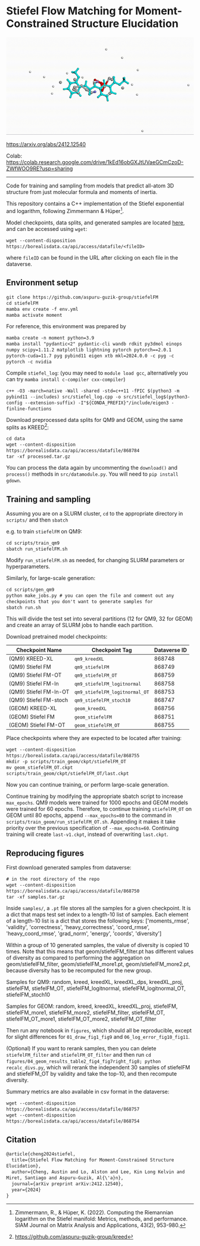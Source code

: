 # Stiefel Flow Matching for Moment-Constrained Structure Elucidation

![Stiefel Flow Matching Animation](figures/stiefelFM-anim.gif)

https://arxiv.org/abs/2412.12540

Colab: https://colab.research.google.com/drive/1kEd16obGXJtUVaeGCmCzoD-ZWfWOO9RE?usp=sharing

---

Code for training and sampling from models that predict all-atom 3D structure from just molecular formula and moments of inertia.

This repository contains a C++ implementation of the Stiefel exponential and logarithm, following Zimmermann & Hüper[^1].

Model checkpoints, data splits, and generated samples are located [here](https://borealisdata.ca/dataset.xhtml?persistentId=doi%3A10.5683%2FSP3%2FZ2LFNF), and can be accessed using `wget`:

```
wget --content-disposition https://borealisdata.ca/api/access/datafile/<fileID>
```

where `fileID` can be found in the URL after clicking on each file in the dataverse.

## Environment setup
```
git clone https://github.com/aspuru-guzik-group/stiefelFM
cd stiefelFM
mamba env create -f env.yml
mamba activate moment
```

For reference, this environment was prepared by
```
mamba create -n moment python=3.9
mamba install "pydantic<2" pydantic-cli wandb rdkit py3dmol einops numpy scipy=1.11.2 matplotlib lightning pytorch pytorch==2.0.1 pytorch-cuda=11.7 pyg pybind11 eigen xtb mkl=2024.0.0 -c pyg -c pytorch -c nvidia
```

Compile `stiefel_log`: (you may need to `module load gcc`, alternatively you can try `mamba install c-compiler cxx-compiler`)
```
c++ -O3 -march=native -Wall -shared -std=c++11 -fPIC $(python3 -m pybind11 --includes) src/stiefel_log.cpp -o src/stiefel_log$(python3-config --extension-suffix) -I"${CONDA_PREFIX}"/include/eigen3 -finline-functions
```

Download preprocessed data splits for QM9 and GEOM, using the same splits as KREED[^2]:
```
cd data
wget --content-disposition https://borealisdata.ca/api/access/datafile/868784
tar -xf processed.tar.gz
```
You can process the data again by uncommenting the `download()` and `process()` methods in `src/datamodule.py`. You will need to `pip install gdown`.

## Training and sampling

Assuming you are on a SLURM cluster, `cd` to the appropriate directory in `scripts/` and then `sbatch`

e.g. to train `stiefelFM` on QM9:
```
cd scripts/train_qm9
sbatch run_stiefelFM.sh
```
Modify `run_stiefelFM.sh` as needed, for changing SLURM parameters or hyperparameters.

Similarly, for large-scale generation:
```
cd scripts/gen_qm9
python make_jobs.py # you can open the file and comment out any checkpoints that you don't want to generate samples for
sbatch run.sh
```
This will divide the test set into several partitions (12 for QM9, 32 for GEOM) and create an array of SLURM jobs to handle each partition.


Download pretrained model checkpoints:

| Checkpoint Name            | Checkpoint Tag                  | Dataverse ID |
|----------------------------|---------------------------------|--------------|
| (QM9) KREED-XL             | `qm9_kreedXL`                   | 868748       |
| (QM9) Stiefel FM           | `qm9_stiefelFM`                 | 868749       |
| (QM9) Stiefel FM-OT        | `qm9_stiefelFM_OT`              | 868759       |
| (QM9) Stiefel FM-ln        | `qm9_stiefelFM_logitnormal`     | 868758       |
| (QM9) Stiefel FM-ln-OT     | `qm9_stiefelFM_logitnormal_OT`  | 868753       |
| (QM9) Stiefel FM-stoch     | `qm9_stiefelFM_stoch10`         | 868747       |
| (GEOM) KREED-XL            | `geom_kreedXL`                  | 868756       |
| (GEOM) Stiefel FM          | `geom_stiefelFM`                | 868751       |
| (GEOM) Stiefel FM-OT       | `geom_stiefelFM_OT`             | 868755       |

Place checkpoints where they are expected to be located after training:
```
wget --content-disposition https://borealisdata.ca/api/access/datafile/868755
mkdir -p scripts/train_geom/ckpt/stiefelFM_OT
mv geom_stiefelFM_OT.ckpt scripts/train_geom/ckpt/stiefelFM_OT/last.ckpt
```
Now you can continue training, or perform large-scale generation.

Continue training by modifying the appropriate sbatch script to increase `max_epochs`. QM9 models were trained for 1000 epochs and GEOM models were trained for 60 epochs. Therefore, to continue training `stiefelFM_OT` on GEOM until 80 epochs, append `--max_epochs=80` to the command in `scripts/train_geom/run_stiefelFM_OT.sh`. Appending it makes it take priority over the previous specification of `--max_epochs=60`. Continuing training will create `last-v1.ckpt`, instead of overwriting `last.ckpt`.

## Reproducing figures
First download generated samples from dataverse:
```
# in the root directory of the repo
wget --content-disposition https://borealisdata.ca/api/access/datafile/868750
tar -xf samples.tar.gz
```

Inside `samples/`, a `.pt` file stores all the samples for a given checkpoint. It is a dict that maps test set index to a length-10 list of samples. Each element of a length-10 list is a dict that stores the following keys:
['moments_rmse', 'validity', 'correctness', 'heavy_correctness', 'coord_rmse', 'heavy_coord_rmse', 'grad_norm', 'energy', 'coords', 'diversity']

Within a group of 10 generated samples, the value of diversity is copied 10 times. Note that this means that geom/stiefelFM_filter.pt has different values of diversity as compared to performing the aggregation on geom/stiefelFM_filter, geom/stiefelFM_more1.pt, geom/stiefelFM_more2.pt, because diversity has to be recomputed for the new group.

Samples for QM9: random, kreed, kreedXL, kreedXL_dps, kreedXL_proj, stiefelFM, stiefelFM_OT, stiefelFM_logitnormal, stiefelFM_logitnormal_OT, stiefelFM_stoch10

Samples for GEOM: random, kreed, kreedXL, kreedXL_proj, stiefelFM, stiefelFM_more1, stiefelFM_more2, stiefelFM_filter, stiefelFM_OT, stiefelFM_OT_more1, stiefelFM_OT_more2, stiefelFM_OT_filter

Then run any notebook in `figures`, which should all be reproducible, except for slight differences for `01_draw_fig1_fig9` and `06_log_error_fig10_fig11`.

(Optional) If you want to rerank samples, then you can delete `stiefelFM_filter` and `stiefelFM_OT_filter` and then run `cd figures/04_geom_results_table2_fig4_fig7right_fig8; python recalc_divs.py`, which will rerank the independent 30 samples of stiefelFM and stiefelFM_OT by validity and take the top-10, and then recompute diversity.

Summary metrics are also available in csv format in the dataverse:
```
wget --content-disposition https://borealisdata.ca/api/access/datafile/868757
wget --content-disposition https://borealisdata.ca/api/access/datafile/868754
```


[^1]: Zimmermann, R., & Hüper, K. (2022). Computing the Riemannian logarithm on the Stiefel manifold: Metrics, methods, and performance. SIAM Journal on Matrix Analysis and Applications, 43(2), 953-980.

[^2]: https://github.com/aspuru-guzik-group/kreed

## Citation
```
@article{cheng2024stiefel,
  title={Stiefel Flow Matching for Moment-Constrained Structure Elucidation},
  author={Cheng, Austin and Lo, Alston and Lee, Kin Long Kelvin and Miret, Santiago and Aspuru-Guzik, Al{\'a}n},
  journal={arXiv preprint arXiv:2412.12540},
  year={2024}
}
```
